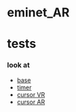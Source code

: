 # eminet_AR

# tests
### look at
* [base](https://eminet666.github.io/eminet_AR/x_tests/4_component_lookat/lookat_0_base.html)
* [timer](https://eminet666.github.io/eminet_AR/x_tests/4_component_lookat/lookat_1_random.html)
* [cursor VR](https://eminet666.github.io/eminet_AR/x_tests/4_component_lookat/lookat_2_cursor.html)
* [cursor AR](https://eminet666.github.io/eminet_AR/x_tests/4_component_lookat/lookat_2_cursor_AR.html)
